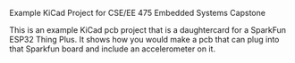 Example KiCad Project for CSE/EE 475 Embedded Systems Capstone

This is an example KiCad pcb project that is a daughtercard for a SparkFun ESP32 Thing Plus. It shows how you would make a pcb that can plug into that Sparkfun board and include an accelerometer on it.

